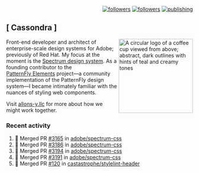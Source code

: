 <p align="right"><a rel="me" href="https://front-end.social/@castastrophe">
    <img alt="followers" title="Follow me on Mastodon" src="https://img.shields.io/mastodon/follow/109297102751309835?domain=https%3A%2F%2Ffront-end.social&label=Follow&logo=mastodon&logoColor=white&style=for-the-badge&labelColor=008080&color=006969"/></a>
  <a href="https://codepen.io/castastrophe/">
    <img alt="followers" title="Follow me on CodePen" src="https://img.shields.io/badge/23-1?color=640464&labelColor=7c007c&style=for-the-badge&logo=codepen&label=Follow"/></a>
<a href="https://castastrophe.medium.com/">
    <img alt="publishing" title="View articles on Medium" src="https://img.shields.io/badge/107-1?color=666&labelColor=444&label=subscribe&logo=medium&logoColor=white&style=for-the-badge"/></a>
</p>

## [&nbsp;Cassondra&nbsp;]

<img align="right" src="https://github-production-user-asset-6210df.s3.amazonaws.com/1840295/253016758-ba468774-1cd3-42c2-8f43-947b5eeb5edf.png" height="200" alt="A circular logo of a coffee cup viewed from above; abstract, dark outlines with hints of teal and creamy tones">

Front-end developer and architect of enterprise-scale design systems for Adobe; previously of Red Hat. My focus at the moment is the [Spectrum design system](https://github.com/adobe/spectrum-css). As a founding contributor to the [PatternFly&nbsp;Elements](https://github.com/patternfly/patternfly-elements) project&mdash;a community implementation of the PatternFly design system&mdash;I became intimately familiar with the nuances of styling web components.

Visit [allons-y.llc](http://allons-y.llc/) for more about how we might work together.

### Recent activity

<!--START_SECTION:activity-->
1. 🎉 Merged PR [#3165](https://github.com/adobe/spectrum-css/pull/3165) in [adobe/spectrum-css](https://github.com/adobe/spectrum-css)
2. 🎉 Merged PR [#3186](https://github.com/adobe/spectrum-css/pull/3186) in [adobe/spectrum-css](https://github.com/adobe/spectrum-css)
3. 🎉 Merged PR [#3194](https://github.com/adobe/spectrum-css/pull/3194) in [adobe/spectrum-css](https://github.com/adobe/spectrum-css)
4. 🎉 Merged PR [#3191](https://github.com/adobe/spectrum-css/pull/3191) in [adobe/spectrum-css](https://github.com/adobe/spectrum-css)
5. 🎉 Merged PR [#120](https://github.com/castastrophe/stylelint-header/pull/120) in [castastrophe/stylelint-header](https://github.com/castastrophe/stylelint-header)
<!--END_SECTION:activity-->
